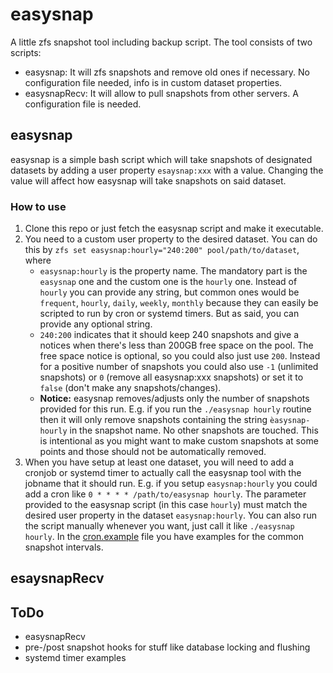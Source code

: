 # easysnap

A little zfs snapshot tool including backup script. The tool consists of two scripts:

* easysnap: It will zfs snapshots and remove old ones if necessary. No configuration file needed, info is in custom dataset properties.
* easysnapRecv: It will allow to pull snapshots from other servers. A configuration file is needed.

## easysnap

easysnap is a simple bash script which will take snapshots of designated datasets by adding a user property `esaysnap:xxx` with a value. Changing the value will affect how easysnap will take snapshots on said dataset.

### How to use

1. Clone this repo or just fetch the easysnap script and make it executable.
1. You need to a custom user property to the desired dataset. You can do this by `zfs set easysnap:hourly="240:200" pool/path/to/dataset`, where
   * `easysnap:hourly` is the property name. The mandatory part is the `easysnap` one and the custom one is the `hourly` one. Instead of `hourly` you can provide any string, but common ones would be `frequent`, `hourly`, `daily`, `weekly`, `monthly` because they can easily be scripted to run by cron or systemd timers. But as said, you can provide any optional string.
   * `240:200` indicates that it should keep 240 snapshots and give a notices when there's less than 200GB free space on the pool. The free space notice is optional, so you could also just use `200`. Instead for a positive number of snapshots you could also use `-1` (unlimited snapshots) or `0` (remove all easysnap:xxx snapshots) or set it to `false` (don't make any snapshots/changes).
   * __Notice:__ easysnap removes/adjusts only the number of snapshots provided for this run. E.g. if you run the `./easysnap hourly` routine then it will only remove snapshots containing the string `èasysnap-hourly` in the snapshot name. No other snapshots are touched. This is intentional as you might want to make custom snapshots at some points and those should not be automatically removed.
1. When you have setup at least one dataset, you will need to add a cronjob or systemd timer to actually call the easysnap tool with the jobname that it should run. E.g. if you setup `easysnap:hourly` you could add a cron like `0 * * * * /path/to/easysnap hourly`. The parameter provided to the easysnap script (in this case `hourly`) must match the desired user property in the dataset `easysnap:hourly`. You can also run the script manually whenever you want, just call it like `./easysnap hourly`. In the [cron.example](cron.example) file you have examples for the common snapshot intervals.



## esaysnapRecv

## ToDo

- easysnapRecv
- pre-/post snapshot hooks for stuff like database locking and flushing
- systemd timer examples
